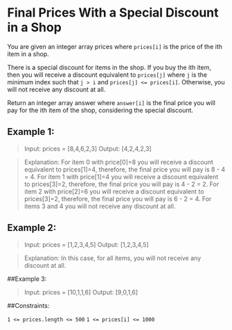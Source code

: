 # Final Prices With a Special Discount in a Shop

You are given an integer array prices where `prices[i]` is the price of the ith item in a shop.

There is a special discount for items in the shop. If you buy the ith item, then you will receive a discount equivalent to `prices[j]` where `j` is the minimum index such that `j > i` and `prices[j] <= prices[i]`. Otherwise, you will not receive any discount at all.

Return an integer array answer where `answer[i]` is the final price you will pay for the ith item of the shop, considering the special discount.



## Example 1:

>Input: prices = [8,4,6,2,3]
>Output: [4,2,4,2,3]

>Explanation:
>For item 0 with price[0]=8 you will receive a discount equivalent to prices[1]=4, therefore, the final price you will pay is 8 - 4 = 4.
>For item 1 with price[1]=4 you will receive a discount equivalent to prices[3]=2, therefore, the final price you will pay is 4 - 2 = 2.
>For item 2 with price[2]=6 you will receive a discount equivalent to prices[3]=2, therefore, the final price you will pay is 6 - 2 = 4.
>For items 3 and 4 you will not receive any discount at all.

## Example 2:

>Input: prices = [1,2,3,4,5]
>Output: [1,2,3,4,5]

>Explanation: In this case, for all items, you will not receive any discount at all.

##Example 3:

>Input: prices = [10,1,1,6]
>Output: [9,0,1,6]


##Constraints:

`1 <= prices.length <= 500`
`1 <= prices[i] <= 1000`
